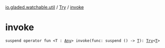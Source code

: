 [io.gladed.watchable.util](../index.md) / [Try](index.md) / [invoke](./invoke.md)

# invoke

`suspend operator fun <T : `[`Any`](https://kotlinlang.org/api/latest/jvm/stdlib/kotlin/-any/index.html)`> invoke(func: suspend () -> `[`T`](invoke.md#T)`): `[`Try`](index.md)`<`[`T`](invoke.md#T)`>`